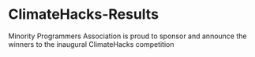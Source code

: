 # ClimateHacks-Results
Minority Programmers Association is proud to sponsor and announce the winners to the inaugural ClimateHacks competition
